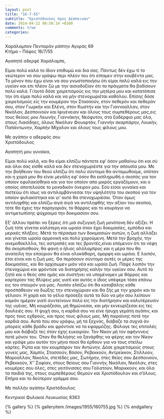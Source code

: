 ```yaml
---
layout: post
title: "16-7-55"
subtitle: "Χριστόδουλος προς Δέσποιναν"
date: 2014-04-22 00:58:14 +0100
comments: true
categories:
---
```


Χαράλαμπον Πενταράν ράπτην Αγοράς 69 <br/>
Κτήμα – Πάφος 16/7/55

Αγαπητέ αδερφέ Χαράλαμπε,

Είμαι πολύ καλά το ίδιον επιθυμώ και δια σας. Πάντως δέν έχω τί το νεώτερον να σου γράψω περι πλέον του ότι είπαμεν στην κουβέντα μας. Το μόνον που έχω είναι να σου γνωστοποιήσω ότι είμαι πολύ καλά εις την υγείαν και επι πλέον ζώ με την αισιοδοξίαν ότι τα πράγματα θα βαδίσουν πολύ καλά. Γι’αυτό δόσε χαιρετισμούς εις την μητέρα μου και κατατόπισε την ότι είμαι πολύ καλά και να μήν στενοχωριέται καθόλου. Επίσης δόσε χαιρετισμούς είς την κουμέραν την Στασσούν, στον πεθερόν και πεθεράν σου, στον Γιωρκήν και Ελένη, στον Κωστήν και την Γιαννούλλαν, στον Νικόλαν, Δεσποινούν και Ιφιγένειαν και όλους τους συμπεθέρους μας,εις τους θείους μου Λεωνήν, Γιαννάκην, Νεόφυτον, στα ξαδέρφια μας όλα, στους Λιασίδηες, όλους Νικόλαν Φουαρτάν, Γιαννήν σκαρπάρην, Λουκήν, Παπάντωνην, Χαμπήν Μίχαλον και όλους τους φίλους μου.

Με αγάπην ο αδερφός σου<br/>
Χριστόδουλος


Αγαπητή μου γυναίκα,

Είμαι πολύ καλά, και θα είμαι ελπίζω πάντοτε εφ’ όσον μαθαίνω ότι και σύ και όλοι σας είσθε καλά και δεν στενοχωριέστε για την απουσία μου. Με την βοήθειαν του θεού ελπίζω ότι πολύ σύντομα θα ανταμωθούμε, οπόταν και η χαρά μου θα είναι μεγάλη εφ’ όσον θα εκπληρωθή ο σκοπός για τον οποίον εφυλακίσθηκα και για τον οποίον απο μικρός εργαζόμουν, και ο οποίος αποτελούσε το μοναδικόν όνειρον μου. Εσύ είσαι γυναίκα και πιστεύω ότι ίσως να αντιλαμβάννεσαι την υψηλότητα του σκοπού για τον οποίον φυλακίστηκα και γι’ αυτό θα στενοχωριέσαι. Όταν όμως αντιληφθής και ελπίζω σιγά σιγά να αντιληφθής την αξίαν του σκοπού, τότε θα έχεις την παρηγοριάν, το θάρρος και το κουράγιο να αντιμετωπίσης ψύχραιμα την δοκιμασίαν σου.

Εξ’ άλλου πρέπει να ξέρεις ότι μιά συζυγική ζωή μονότονη δέν αξίζει. Η ζωή τότε γίνεται καλύτερη και ωραία όταν έχει δοκιμασίες, εμπόδια και μερικές πλήξεις. Μετά το πέρασμα των δοκιμασιών αυτών, η ζωή αλλάζει και γίνεται ωραία αρμονική και πολύ χαρούμενη. Μετά την βροχήν, την ανεμοθύελλλα, τες αστραπές και τες βροντές,είναι επόμενον ότι τα νέφη θα σκορπισθούν, θα φανή ο ήλιος αλόλαμπρος
και η μέρα που θα ανατείλη την επαύριον θα είναι ολοκάθαρη, όμορφη και ωράια. ́Ε λοιπόν, έτσι είναι και η ζωή μας. Θα περάσουν σύντομα αυτές οι μέρες της δοκιμασίας, και θα αρχίσωμεν μιάν νέα και ωραία ζωή. Πάψε λοιπόν την στενοχώρια και φρόντισε να διατηρήσης καλήν την υγείαν σου. Αυτό το ζητά και ο θεός απο ημάς και συστήνει να υπομένομεν με θάρρος και καρτερίαν τας θλίψεις μας γιατί και αυτός ο ίδιος υπέφερε τόσα επάνω εις τον σταυρόν για μας. Λοιπόν ελπίζω ότι θα καταβάλης κάθε προσπάθειαν να διώξης την στενοχώριαν και θα ζής με την χαράν και το γέλοιον. Η χαρά και το γέλιο πρόσεξε αυτά τα δύο να μήν σου λείπουν καμιάν ημέραν γιατί συντείνουν πολύ είς την διατήρησιν και καλυτέρευσιν της υγέιας. Μή κουράζεσαι, μή θημώνεσαι, και μήν εκνευρίζεσαι εις τες δουλειές σου. Η ψυχή σου, η καρδιά σου να είνε ήσυχη γεμάτη αγάπιν, και προς τους εχθρούς, και προς τους φίλους μας. Μή πικραίνης ποτέ την καρδιά σου. Αυτά που σου γράφω, μή τα ξεχνάς, διάβαζε τα συχνά άν μπορείς κάθε βράδυ και φρόντισε να τα εφαρμόζης. Φύλαγε τες επιτολές μου και διάβαζε τες όταν έχης ευκαιρίαν. Τον Νίκον μή τον αφήνννεις ποτέ μόνον του. Όταν θα θελήσης να ξανάρθης να φέρης και τον Νίκον και γράψε μου αυτόν τον μήνα ποιοί θα έρθουν για να τους στείλω κάρτες. Ρώτα και τον κουμπάρον τον Αντώνην. Δόσε χαιρετισμούς στους γονείς μας, Χαμπίν, Στασσούν, Βάσον, Ρεβεκκούν, Αντρείκκον, Στιλλούν, Μαρούλλαν, Νικολίν, στετέδες μας, Σωτήρην, στες θείες σου Δεσποινούν, Ρεβεκκούν, Χ’’ Σοφίαν, στους θείους σου Γιαννήν, Νικόλαν, Νικόλαν, στες κουμέρες σου όλες, στες γειτόνισσες σου Γαλατούν, Μαρικκούν, και όλα τα παιδιά της, στους συμπεθέρους Θεμούν και Χριστόδουλον και σ’όλους. Επήρα και το δεύτερον γράμμα σου.

Με πολλήν αγάπην Χριστόδουλος


Κεντρικαί Φυλακαί Λευκωσίας 8363


{% gallery %}
  {% galleryitem /images/1955/160755.jpg %}
{% endgallery %}
